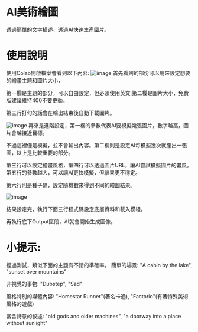 # AI美術繪圖
透過簡單的文字描述，透過AI快速生產圖片。

# 使用說明
使用Colab開啟檔案會看到以下內容:
![image](https://user-images.githubusercontent.com/52593926/211605711-4b45bdb6-e132-4754-97d2-fdc6c1953ee8.png)
首先看到的部份可以用來設定想要的繪畫主題和圖片大小，

第一欄是主題的部分，可以自由設定，但必須使用英文;第二欄是圖片大小，免費版建議維持400不要更動。

第三行打勾的話會在輸出結束後自動下載圖片。


![image](https://user-images.githubusercontent.com/52593926/211608090-cf1f5a78-89b1-4e8d-bb76-6f63671f0c94.png)
再來是進階設定，第一欄的參數代表AI要模擬幾張圖片，數字越高，圖片會越接近目標。

不過這裡僅是模擬，並不會輸出內容。第二欄則是設定AI每模擬幾次就產出一張圖，以上是比較重要的部分。

第三行可以設定繪畫風格，第四行可以透過圖片URL，讓AI嘗試模擬圖片的畫風。第五行的參數越大，可以讓AI更快模擬，但結果更不穩定。

第六行則是種子碼，設定隨機數來得到不同的繪圖結果。

![image](https://user-images.githubusercontent.com/52593926/211615317-9916bfb6-67cd-4901-93db-4e936ac2c8a5.png)

結果設定完，執行下面三行程式碼設定底層資料和載入模組。

再執行底下Output區段，AI就會開始生成圖像。

# 小提示:
經過測試，類似下面的主題有不錯的準確率。
簡單的場景: "A cabin by the lake", "sunset over mountains"

非視覺的事物: "Dubstep", "Sad"

風格特別的媒體內容: "Homestar Runner"(著名卡通), "Factorio"(有著特殊美術風格的遊戲)

富含詩意的敘述: "old gods and older machines", "a doorway into a place without sunlight"
